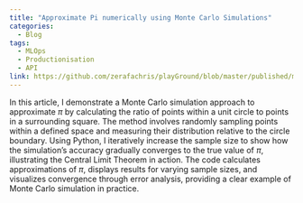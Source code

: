 ```yaml
---
title: "Approximate Pi numerically using Monte Carlo Simulations"
categories:
  - Blog
tags:
  - MLOps
  - Productionisation
  - API
link: https://github.com/zerafachris/playGround/blob/master/published/monteCarloSimPi/readme.md
---
```


In this article, I demonstrate a Monte Carlo simulation approach to approximate $\pi$ by calculating the ratio of points within a unit circle to points in a surrounding square. The method involves randomly sampling points within a defined space and measuring their distribution relative to the circle boundary. Using Python, I iteratively increase the sample size to show how the simulation’s accuracy gradually converges to the true value of $\pi$, illustrating the Central Limit Theorem in action. The code calculates approximations of $\pi$, displays results for varying sample sizes, and visualizes convergence through error analysis, providing a clear example of Monte Carlo simulation in practice.
